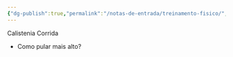 ```yaml
---
{"dg-publish":true,"permalink":"/notas-de-entrada/treinamento-fisico/","noteIcon":"","updated":"2024-02-28T14:26:42.251-03:00"}
---
```



Calistenia
Corrida
- Como pular mais alto?